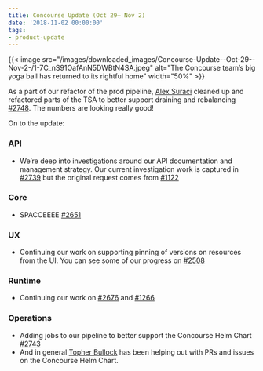 ```yaml
---
title: Concourse Update (Oct 29— Nov 2)
date: '2018-11-02 00:00:00'
tags:
- product-update
---
```


{{< image src="/images/downloaded_images/Concourse-Update--Oct-29--Nov-2-/1-7C_nS91OafAnN5DWBtN4SA.jpeg" alt="The Concourse team’s big yoga ball has returned to its rightful home" width="50%" >}}

As a part of our refactor of the prod pipeline, [Alex Suraci](https://medium.com/u/263a63b2f209) cleaned up and refactored parts of the TSA to better support draining and rebalancing [#2748](https://github.com/concourse/concourse/pull/2748). The numbers are looking really good!

On to the update:

### API

- We’re deep into investigations around our API documentation and management strategy. Our current investigation work is captured in [#2739](https://github.com/concourse/concourse/issues/2739) but the original request comes from [#1122](https://github.com/concourse/concourse/issues/1122)

### Core

- SPACCEEEE [#2651](https://github.com/concourse/concourse/pull/2651)

### UX

- Continuing our work on supporting pinning of versions on resources from the UI. You can see some of our progress on [#2508](https://github.com/concourse/concourse/pull/2508)

### Runtime

- Continuing our work on [#2676](https://github.com/concourse/concourse/pull/2676) and [#1266](https://github.com/concourse/concourse/pull/1266)

### Operations

- Adding jobs to our pipeline to better support the Concourse Helm Chart [#2743](https://github.com/concourse/concourse/pull/2743)
- And in general [Topher Bullock](https://medium.com/u/58876cdc2180) has been helping out with PRs and issues on the Concourse Helm Chart.
